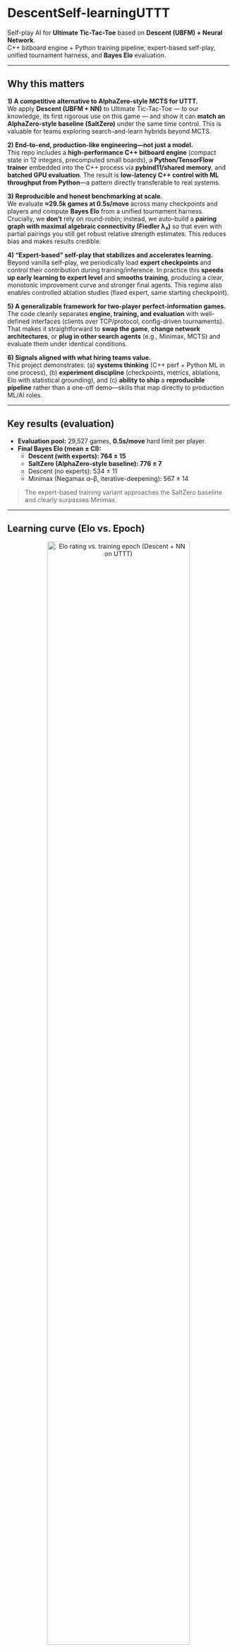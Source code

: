 # DescentSelf-learningUTTT

Self-play AI for **Ultimate Tic-Tac-Toe** based on **Descent (UBFM) + Neural Network**.  
C++ bitboard engine + Python training pipeline, expert-based self-play, unified tournament harness, and **Bayes Elo** evaluation.

---

## Why this matters

**1) A competitive alternative to AlphaZero-style MCTS for UTTT.**  
We apply **Descent (UBFM + NN)** to Ultimate Tic-Tac-Toe — to our knowledge, its first rigorous use on this game — and show it can **match an AlphaZero-style baseline (SaltZero)** under the same time control. This is valuable for teams exploring search-and-learn hybrids beyond MCTS.

**2) End-to-end, production-like engineering—not just a model.**  
This repo includes a **high-performance C++ bitboard engine** (compact state in 12 integers, precomputed small boards), a **Python/TensorFlow trainer** embedded into the C++ process via **pybind11/shared memory**, and **batched GPU evaluation**. The result is **low-latency C++ control with ML throughput from Python**—a pattern directly transferable to real systems.

**3) Reproducible and honest benchmarking at scale.**  
We evaluate **≈29.5k games at 0.5s/move** across many checkpoints and players and compute **Bayes Elo** from a unified tournament harness. Crucially, we **don’t** rely on round-robin; instead, we auto-build a **pairing graph with maximal algebraic connectivity (Fiedler λ₂)** so that even with partial pairings you still get robust relative strength estimates. This reduces bias and makes results credible.

**4) “Expert-based” self-play that stabilizes and accelerates learning.**  
Beyond vanilla self-play, we periodically load **expert checkpoints** and control their contribution during training/inference. In practice this **speeds up early learning to expert level** and **smooths training**, producing a clear, monotonic improvement curve and stronger final agents. This regime also enables controlled ablation studies (fixed expert, same starting checkpoint).

**5) A generalizable framework for two-player perfect-information games.**  
The code cleanly separates **engine, training, and evaluation** with well-defined interfaces (clients over TCP/protocol, config-driven tournaments). That makes it straightforward to **swap the game**, **change network architectures**, or **plug in other search agents** (e.g., Minimax, MCTS) and evaluate them under identical conditions.

**6) Signals aligned with what hiring teams value.**  
This project demonstrates: (a) **systems thinking** (C++ perf + Python ML in one process), (b) **experiment discipline** (checkpoints, metrics, ablations, Elo with statistical grounding), and (c) **ability to ship** a **reproducible pipeline** rather than a one-off demo—skills that map directly to production ML/AI roles.


---

## Key results (evaluation)

- **Evaluation pool:** 29,527 games, **0.5s/move** hard limit per player.  
- **Final Bayes Elo (mean ± CI):**  
  - **Descent (with experts): 764 ± 15**  
  - **SaltZero (AlphaZero-style baseline): 776 ± 7**  
  - Descent (no experts): 534 ± 11  
  - Minimax (Negamax α–β, iterative-deepening): 567 ± 14

> The expert-based training variant approaches the SaltZero baseline and clearly surpasses Minimax.

---

## Learning curve (Elo vs. Epoch)

<p align="center">
  <img src="docs/elo_vs_epoch.png" alt="Elo rating vs. training epoch (Descent + NN on UTTT)" width="80%">
</p>

**Notes**
- The red curve shows the model’s Elo across training epochs (Bayes Elo, 0.5s/move, unified tournament system).
- Horizontal lines: **SaltZero ≈ 780** (blue) and **Minimax ≈ 565** (orange) as reference baselines.
- Rapid early gains followed by steady improvement; the model approaches SaltZero’s strength in later epochs.

---

## Architecture (high-level)

**C++ core**
- **Bitboard engine (`BigBoard`)** with precomputed 3×3 boards for fast legality and terminal checks.  
- **Descent search** with **`BatchEvaluator`** for batched NN evaluation of non-terminal states.  
- **Self-play loop** writing experience to a shared buffer (`ReplayBuffer`), **experience replay** via `SampleTrainer`.  
- **SharedMemory / pybind11 bridge** exposing zero-copy NumPy views for channels/values and calling Python `Evaluate()` / `Learn()`.

**Python side**
- **ModelWrapper / ModelManager** (TensorFlow/Keras): checkpointing, switching between **main** and **expert** networks.  
- **Shared-memory script** to map C++ buffers as NumPy arrays and run batched training/inference (GPU).  
- **Expert regime:** periodically load top past checkpoints as “experts” to stabilize and accelerate learning.

> Outcome: fast move generation in C++, batched GPU NN in Python, tight coupling without redundant copies.

---

## Players compared (summary)

| Player                       | Approach                         | Bayes Elo |
|-----------------------------|----------------------------------|-----------|
| **Descent (with experts)**  | UBFM + NN, self-play w/ experts  | **764 ± 15** |
| **SaltZero**                | AlphaZero-style (MCTS + NN)      | **776 ± 7** |
| Descent (no experts)        | UBFM + NN                        | 534 ± 11  |
| Minimax (Negamax α–β)       | Classic search                   | 567 ± 14  |

Notes: same time control (**0.5s/move**), common tournament harness, and Bayes Elo computation.

---

## Repository structure

```
.
├─ docs/                                  # plots & diagrams (e.g., elo_vs_epoch.png)
├─ projects/
│  ├─ DescentSelf-learning_System_UTTT/   # core self-learning system (engine + training)
│  │  ├─ cpp/
│  │  │  ├─ include/
│  │  │  │  ├─ big_board/                 # BigBoard.h, bitboard getters/setters
│  │  │  │  ├─ bits/constants/            # bit-level constants
│  │  │  │  ├─ boards/
│  │  │  │  │  ├─ fields_functions/       # small-board access helpers
│  │  │  │  │  ├─ precalculated/          # precomputed small boards
│  │  │  │  │  └─ utils/                  # renderers/representation helpers
│  │  │  │  ├─ selfplay/                  # Descent, SelfPlayer, BatchEvaluator (+ utils/)
│  │  │  │  ├─ shared_memory/             # SharedMemory.h, python_config.h
│  │  │  │  ├─ state_to_nn_representation/# C++ → NN channels mapping
│  │  │  │  ├─ structures/                # ReplayBuffer, robin_map/set
│  │  │  │  └─ training/                  # SampleTrainer.h
│  │  │  └─ src/
│  │  │     ├─ boards/…                   # impl of renderers/precalculated
│  │  │     ├─ main/main.cpp              # demo/entry point
│  │  │     └─ shared_memory/SharedMemory.cpp
│  │  └─ python/
│  │     └─ descent/
│  │        ├─ trainer.py                 # self-play training loop
│  │        ├─ model_wrapper.py           # TF/Keras model wrapper
│  │        ├─ checkpoint_manager.py      # saving/rotation of checkpoints
│  │        ├─ model_copy_manager.py      # copy/swap models (main ↔ expert)
│  │        ├─ metrics_logger_tf.py       # training metrics
│  │        ├─ shared_memory_script.py    # NumPy views ↔ C++ buffers bridge
│  │        ├─ config.py                  # training/runtime config
│  │        └─ backup_checkpoints.py
│  │
│  ├─ GeneralTestingSystem/               # tournament & evaluation harness
│  │  ├─ include/
│  │  │  ├─ game_board/                   # minimal board API (for testers)
│  │  │  └─ tournament_system/
│  │  │     ├─ client/                    # ClientWrapper
│  │  │     ├─ communication/             # Communicator, ProcessLauncher, SocketListener
│  │  │     ├─ referee/                   # ResultsLogger.h
│  │  │     ├─ setup/                     # players_programs config (pairs/params/utils)
│  │  │     └─ tournament/                # Referee, TournamentRunner (headers)
│  │  └─ src/tournament_system/
│  │     ├─ referee/ResultsLogger.cpp
│  │     ├─ setup/players_programs/…      # parameters, players_pairs
│  │     └─ tournament/                   # Referee.cpp, TournamentRunner.cpp
│  │
│  ├─ PlayersBots/                        # concrete players used in tests
│  │  ├─ AlphaSalt/                       # Python client for SaltZero baseline
│  │  │  ├─ AlphaSaltAPI.py
│  │  │  └─ alpha_salt_client.py
│  │  ├─ DescentPlayer/                   # C++ Descent-based agent (standalone)
│  │  │  ├─ include/…                     # mirrors engine headers (BigBoard, selfplay, etc.)
│  │  │  ├─ src/
│  │  │  │  ├─ main/main.cpp              # agent entry point
│  │  │  │  └─ shared_memory/SharedMemory.cpp
│  │  │  └─ CMakeLists.txt
│  │  └─ MiniMaxPlayer/                   # C++ Negamax α–β baseline
│  │     ├─ include/
│  │     │  ├─ client/communication/      # Communicator, TcpConnector
│  │     │  └─ selfplay/evaluate/         # Small/Big board evaluators
│  │     └─ src/
│  │        ├─ main/main.cpp
│  │        ├─ boards/precalculated/…
│  │        └─ selfplay/evaluate/…
│  │
│  └─ others/
│     └─ MaximumConnectivityMatchPlanner.py # pairing graph planner (max Fiedler λ₂)
│
├─ LICENSE
└─ README.md
```

### What lives where (quick map)

- **DescentSelf-learning_System_UTTT/** — core **engine + training**: C++ core (bitboard, Descent/BatchEvaluator, SharedMemory) and Python trainer (TF/Keras, checkpoints, metrics).  
- **GeneralTestingSystem/** — tournament harness and evaluation infrastructure: clients, process/socket communication, referee, tournament runner, results logging.  
- **PlayersBots/** — concrete agents used for comparisons: `DescentPlayer` (C++ agent), `MiniMaxPlayer` (Negamax α–β), `AlphaSalt` (Python client for SaltZero).  
- **others/** — match planner script for pairing graphs with maximum algebraic connectivity (for reliable Bayes Elo evaluation).  
- **docs/** — artifacts: plots and result tables (e.g., `elo_vs_epoch.png`).  


## Reproducing thesis results (outline)

1. **Self-play & training schedule.** Alternate epochs: self-play data collection → training on sampled batches (experience replay). Maintain **main** checkpoints and a small pool of **experts** (top past checkpoints).
2. **Expert-based training.** Early epochs use experts exclusively for state evaluation; later, interleave experts with the current main net on a fixed cadence to stabilize learning.
3. **Tournament set.** Build N checkpointed players (e.g., 100). Generate a **d-regular pairing graph** that **maximizes algebraic connectivity (Fiedler λ₂)** to ensure indirect comparability when not all pairs meet directly.
4. **Play & collect.** Fixed time-per-move (0.5s), fixed encounters per pair (even count to balance first-move advantage). Export results to **PGN**.
5. **Rating.** Compute **Bayes Elo** from the PGN set; plot Elo vs. epoch for learning curves and report the final table.

---

## License & acknowledgments
- **License:** GPL-3.0  
- **References:** Descent/UBFM, AlphaZero line of work, Bayes Elo methodology, algebraic connectivity (Fiedler) for pairing graphs.

---

## Krótko po polsku (PL)
Projekt systemu samouczącego się dla **Ultimate Tic-Tac-Toe**: silnik C++ (bitboard), sieć w Pythonie (TensorFlow/Keras), uczenie z **ekspertami**. W testach (**29 527 gier**, **0.5s/ruch**) system **Descent + NN** osiąga **764 ± 15 Bayes Elo**, blisko **SaltZero 776 ± 7** i powyżej **Minimax 567 ± 14**. Ranking oparty na **Bayes Elo** i doborze par o maksymalnej łączności algebraicznej (Fiedler λ₂).

## Short summary (EN)
Self-play AI for **Ultimate Tic-Tac-Toe** using **Descent (UBFM) + NN**. C++ bitboard engine, Python training, expert-based regime. In **29,527** games at **0.5s/move**, **Descent+experts** scores **764 ± 15 Bayes Elo**, near **SaltZero 776 ± 7**, above **Minimax 567 ± 14**. Robust evaluation via **Bayes Elo** with an algebraically connected pairing graph (Fiedler λ₂).

## Slides

- 🎞️ **Presentation (PDF):** [`docs/Presentation.pdf`](docs/Presentation.pdf)
